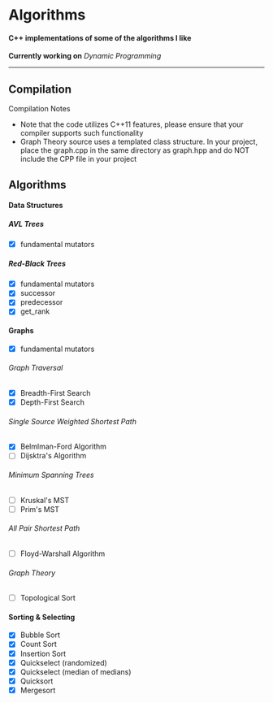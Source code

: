 # Algorithms
<h4>C++ implementations of some of the algorithms I like</h4>
<p><strong>Currently working on</strong> <i>Dynamic Programming</i></p>
<hr />
<h2>Compilation</h2>
<p>Compilation Notes</p>
<ul>
<li>Note that the code utilizes C++11 features, please ensure
that your compiler supports such functionality</li>
<li>Graph Theory source uses a templated class structure. In your project,
place the graph.cpp in the same directory as graph.hpp and do NOT
include the CPP file in your project
</ul>
<h2>Algorithms</h2>
<h4>Data Structures</h4>
<h5>AVL Trees</h5>

- [x] fundamental mutators

<h5>Red-Black Trees</h5>

- [x] fundamental mutators
- [x] successor
- [x] predecessor
- [x] get_rank

<h4>Graphs</h4>

- [x] fundamental mutators

<h6>Graph Traversal</h6>

- [x] Breadth-First Search
- [x] Depth-First Search

<h6>Single Source Weighted Shortest Path</h6>

- [x] Belmlman-Ford Algorithm
- [ ] Dijsktra's Algorithm

<h6>Minimum Spanning Trees</h6>

- [ ] Kruskal's MST
- [ ] Prim's MST

<h6>All Pair Shortest Path</h6>

- [ ] Floyd-Warshall Algorithm

<h6>Graph Theory</h6>

- [ ] Topological Sort

<h4>Sorting & Selecting</h4>

- [x] Bubble Sort
- [x] Count Sort
- [x] Insertion Sort
- [x] Quickselect (randomized)
- [x] Quickselect (median of medians)
- [x] Quicksort
- [x] Mergesort
